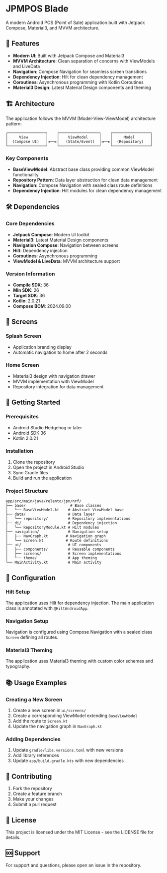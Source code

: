 # JPMPOS Blade

A modern Android POS (Point of Sale) application built with Jetpack Compose, Material3, and MVVM architecture.

## 🚀 Features

- **Modern UI**: Built with Jetpack Compose and Material3
- **MVVM Architecture**: Clean separation of concerns with ViewModels and LiveData
- **Navigation**: Compose Navigation for seamless screen transitions
- **Dependency Injection**: Hilt for clean dependency management
- **Coroutines**: Asynchronous programming with Kotlin Coroutines
- **Material3 Design**: Latest Material Design components and theming

## 🏗️ Architecture

The application follows the MVVM (Model-View-ViewModel) architecture pattern:

```
┌─────────────────┐    ┌──────────────────┐    ┌─────────────────┐
│     View        │    │    ViewModel     │    │     Model       │
│  (Compose UI)   │◄──►│   (State/Event)  │◄──►│  (Repository)   │
└─────────────────┘    └──────────────────┘    └─────────────────┘
```

### Key Components

- **BaseViewModel**: Abstract base class providing common ViewModel functionality
- **Repository Pattern**: Data layer abstraction for clean data management
- **Navigation**: Compose Navigation with sealed class route definitions
- **Dependency Injection**: Hilt modules for clean dependency management

## 🛠️ Dependencies

### Core Dependencies
- **Jetpack Compose**: Modern UI toolkit
- **Material3**: Latest Material Design components
- **Navigation Compose**: Navigation between screens
- **Hilt**: Dependency injection
- **Coroutines**: Asynchronous programming
- **ViewModel & LiveData**: MVVM architecture support

### Version Information
- **Compile SDK**: 36
- **Min SDK**: 26
- **Target SDK**: 36
- **Kotlin**: 2.0.21
- **Compose BOM**: 2024.09.00

## 📱 Screens

### Splash Screen
- Application branding display
- Automatic navigation to home after 2 seconds

### Home Screen
- Material3 design with navigation drawer
- MVVM implementation with ViewModel
- Repository integration for data management

## 🚀 Getting Started

### Prerequisites
- Android Studio Hedgehog or later
- Android SDK 36
- Kotlin 2.0.21

### Installation
1. Clone the repository
2. Open the project in Android Studio
3. Sync Gradle files
4. Build and run the application

### Project Structure
```
app/src/main/java/relanto/jpn/nrf/
├── base/                    # Base classes
│   └── BaseViewModel.kt    # Abstract ViewModel base
├── data/                   # Data layer
│   └── repository/         # Repository implementations
├── di/                     # Dependency injection
│   └── RepositoryModule.kt # Hilt modules
├── navigation/             # Navigation setup
│   ├── NavGraph.kt        # Navigation graph
│   └── Screen.kt          # Route definitions
├── ui/                     # UI components
│   ├── components/         # Reusable components
│   ├── screens/            # Screen implementations
│   └── theme/              # App theming
└── MainActivity.kt         # Main activity
```

## 🔧 Configuration

### Hilt Setup
The application uses Hilt for dependency injection. The main application class is annotated with `@HiltAndroidApp`.

### Navigation Setup
Navigation is configured using Compose Navigation with a sealed class `Screen` defining all routes.

### Material3 Theming
The application uses Material3 theming with custom color schemes and typography.

## 📚 Usage Examples

### Creating a New Screen
1. Create a new screen in `ui/screens/`
2. Create a corresponding ViewModel extending `BaseViewModel`
3. Add the route to `Screen.kt`
4. Update the navigation graph in `NavGraph.kt`

### Adding Dependencies
1. Update `gradle/libs.versions.toml` with new versions
2. Add library references
3. Update `app/build.gradle.kts` with new dependencies

## 🤝 Contributing

1. Fork the repository
2. Create a feature branch
3. Make your changes
4. Submit a pull request

## 📄 License

This project is licensed under the MIT License - see the LICENSE file for details.

## 🆘 Support

For support and questions, please open an issue in the repository.
